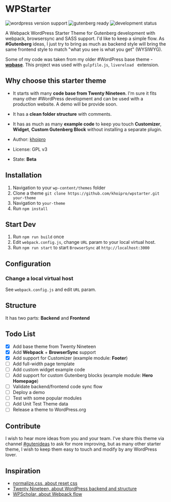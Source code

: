 # WPStarter

![wordpress version support](https://img.shields.io/badge/WordPress-5.0+-blue.svg) ![gutenberg ready](https://img.shields.io/badge/Gutenberg-ready-green.svg) ![development status](https://img.shields.io/badge/Status-beta-red.svg)

A Webpack WordPress Starter Theme for Gutenberg development with webpack, browsersync and SASS support. I'd like to keep a simple flow. As **#Gutenberg** ideas, I just try to bring as much as backend style will bring the same frontend style to match "what you see is what you get" (WYSIWYG).

Some of my code was taken from my older #WordPress base theme - **[wpbase](https://github.com/khoipro/wpbase)**. This project was used with `gulpfile.js`, `livereload ` extension.

## Why choose this starter theme

- It starts with many **code base from Twenty Nineteen**. I'm sure it fits many other #WordPress development and can be used with a production website. A demo will be provide soon.
- It has a **clean folder structure** with comments.
- It has as much as many **example code** to keep you touch **Customizer**, **Widget**, **Custom Gutenberg Block** without installing a separate plugin.

- Author: [khoipro](https://twitter.com/khoiprodotcom)
- License: GPL v3
- State: **Beta**

## Installation

1. Navigation to your `wp-content/themes` folder
2. Clone a theme `git clone https://github.com/khoipro/wpstarter.git your-theme`
3. Navigation to `your-theme`
3. Run `npm install`

## Start Dev

1. Run `npm run build` once
2. Edit `webpack.config.js`, change `URL` param to your local virtual host.
3. Run `npm run start` to start `BrowserSync` at `http://localhost:3000`

## Configuration

### Change a local virtual host

See `webpack.config.js` and edit `URL` param.

## Structure

It has two parts: **Backend** and **Frontend**

## Todo List

- [x] Add base theme from Twenty Nineteen
- [x] Add **Webpack** + **BrowserSync** support
- [x] Add support for Customizer (example module: **Footer**)
- [ ] Add full-width page template
- [ ] Add custom widget example code
- [ ] Add support for custom Gutenberg blocks (example module: **Hero Homepage**)
- [ ] Validate backend/frontend code sync flow
- [ ] Deploy a demo
- [ ] Test with some popular modules
- [ ] Add Unit Test Theme data
- [ ] Release a theme to WordPress.org

## Contribute

I wish to hear more ideas from you and your team. I've share this theme via channel [#gutenideas](https://twitter.com/hashtag/GutenIdeas?src=hash) to ask for more improving, but as many other starter theme, I wish to keep them easy to touch and modify by any WordPress lover.

## Inspiration

- [normalize.css, about reset css](https://github.com/necolas/normalize.css/blob/master/normalize.css)
- [Twenty Nineteen, about WordPress backend and structure](https://github.com/WordPress/twentynineteen)
- [WPScholar, about Webpack flow](https://github.com/wpscholar/)

